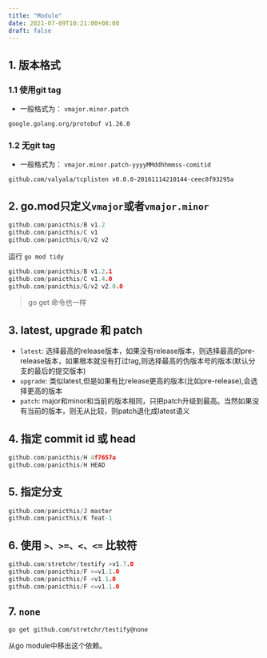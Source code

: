```yaml
---
title: "Module"
date: 2021-07-09T10:21:00+08:00
draft: false
---
```


## 1. 版本格式

### 1.1 使用git tag

- 一般格式为： `vmajor.minor.patch`

`google.golang.org/protobuf v1.26.0`

### 1.2 无git tag

- 一般格式为： `vmajor.minor.patch-yyyyMMddhhmmss-comitid`

`github.com/valyala/tcplisten v0.0.0-20161114210144-ceec8f93295a`

## 2. go.mod只定义`vmajor`或者`vmajor.minor`

```go
github.com/panicthis/B v1.2
github.com/panicthis/C v1
github.com/panicthis/G/v2 v2
```
运行 `go mod tidy`
```go
github.com/panicthis/B v1.2.1
github.com/panicthis/C v1.4.0
github.com/panicthis/G/v2 v2.0.0
```
> go get 命令也一样

## 3. latest, upgrade 和 patch

- `latest`: 选择最高的release版本，如果没有release版本，则选择最高的pre-release版本，如果根本就没有打过tag,则选择最高的伪版本号的版本(默认分支的最后的提交版本)
- `upgrade`: 类似latest,但是如果有比release更高的版本(比如pre-release),会选择更高的版本
- `patch`: major和minor和当前的版本相同，只把patch升级到最高。当然如果没有当前的版本，则无从比较，则patch退化成latest语义

## 4. 指定 commit id 或 head

```go
github.com/panicthis/H 4f7657a
github.com/panicthis/H HEAD
```

## 5. 指定分支

```go
github.com/panicthis/J master
github.com/panicthis/K feat-1
```

## 6. 使用 `>、>=、<、<=` 比较符

```go
github.com/stretchr/testify >v1.7.0
github.com/panicthis/F >=v1.1.0
github.com/panicthis/F <v1.1.0
github.com/panicthis/F <=v1.1.0
```

## 7. `none`

`go get github.com/stretchr/testify@none`

从go module中移出这个依赖。